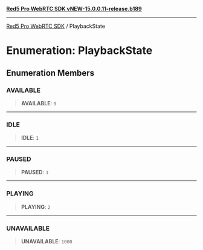[**Red5 Pro WebRTC SDK vNEW-15.0.0.11-release.b189**](../README.md)

***

[Red5 Pro WebRTC SDK](../globals.md) / PlaybackState

# Enumeration: PlaybackState

## Enumeration Members

### AVAILABLE

> **AVAILABLE**: `0`

***

### IDLE

> **IDLE**: `1`

***

### PAUSED

> **PAUSED**: `3`

***

### PLAYING

> **PLAYING**: `2`

***

### UNAVAILABLE

> **UNAVAILABLE**: `1000`
